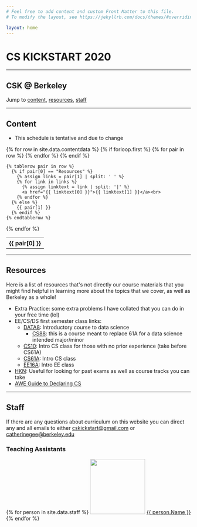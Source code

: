 ```yaml
---
# Feel free to add content and custom Front Matter to this file.
# To modify the layout, see https://jekyllrb.com/docs/themes/#overriding-theme-defaults

layout: home
---
```

#  CS KICKSTART 2020
---

## CSK @ Berkeley
Jump to <a href="#CONTENT">content</a>, <a href="#RESOURCES">resources</a>, <a href="#STAFF">staff</a>

---
<a id="CONTENT"></a>
## Content
- This schedule is tentative and due to change

<table>
  {% for row in site.data.contentdata %}
    {% if forloop.first %}
    <tr>
      {% for pair in row %}
        <th>{{ pair[0] }}</th>
      {% endfor %}
    </tr>
    {% endif %}

    {% tablerow pair in row %}
      {% if pair[0] == "Resources" %}
        {% assign links = pair[1] | split: ' ' %}
        {% for link in links %}
          {% assign linktext = link | split: '|' %}
          <a href="{{ linktext[0] }}">{{ linktext[1] }}</a><br>
        {% endfor %}
      {% else %}
        {{ pair[1] }}
      {% endif %}
    {% endtablerow %}
  {% endfor %}
</table>

---
<a id="RESOURCES"></a>
## Resources
Here is a list of resources that's not directly our course materials that you might find helpful in learning more about the topics that we cover, as well as Berkeley as a whole!
- Extra Practice: some extra problems I have collated that you can do in your free time (lol)
- EE/CS/DS first semester class links:
    - [DATA8](data8.org): Introductory course to data science
        - [CS88](https://cs88-website.github.io/): this is a course meant to replace 61A for a data science intended major/minor
    - [CS10](https://cs10.org/): Intro CS class for those with no prior experience (take before CS61A)
    - [CS61A](https://cs61a.org/): Intro CS class
    - [EE16A](http://inst.eecs.berkeley.edu/~ee16a/): Intro EE class
- [HKN](https://hkn.eecs.berkeley.edu/): Useful for looking for past exams as well as course tracks you can take
- [AWE Guide to Declaring CS](https://awe.berkeley.edu/2020/04/23/guide-to-declaring-cs/)

---
<a id= "STAFF"></a>
## Staff
If there are any questions about curriculum on this website you can direct any and all emails to either [cskickstart@gmail.com](mailto:cskickstart@gmail.com) or [catherinegee@berkeley.edu](mailto:catherinegee@berkeley.edu)

### Teaching Assistants
{% for person in site.data.staff %}
<img src="{{ person.Pic }}" width="150px">
<a href="{{ person.Website }}">{{ person.Name }}</a>
{% endfor %}
